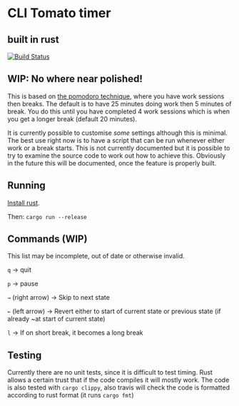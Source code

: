 # CLI Tomato timer
## built in rust
[![Build Status](https://travis-ci.org/louisdewar/tomato.svg?branch=master)](https://travis-ci.org/louisdewar/tomato)

## WIP: No where near polished!

This is based on [the pomodoro technique](https://en.wikipedia.org/wiki/Pomodoro_Technique), where you have work sessions then breaks.
The default is to have 25 minutes doing work then 5 minutes of break. You do this until you have completed 4 work sessions which is when you get a longer break (default 20 minutes).

It is currently possible to customise *some* settings although this is minimal. The best use right now is to have a script that can be run whenever either work or a break starts. This is not currently documented but it is possible to try to examine the source code to work out how to achieve this. Obviously in the future this will be documented, once the feature is properly built.

## Running

[Install rust](https://rustup.rs/).

Then: `cargo run --release`

## Commands (WIP)

This list may be incomplete, out of date or otherwise invalid.

`q` -> quit

`p` -> pause

`→` (right arrow) -> Skip to next state

`←` (left arrow) -> Revert either to start of current state or previous state (if already ~at start of current state)

`l` -> If on short break, it becomes a long break

## Testing

Currently there are no unit tests, since it is difficult to test timing. Rust allows a certain trust that if the code compiles it will mostly work. The code is also tested with `cargo clippy`, also travis will check the code is formatted according to rust format (it runs `cargo fmt`)
